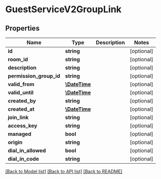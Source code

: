 # GuestServiceV2GroupLink

## Properties
Name | Type | Description | Notes
------------ | ------------- | ------------- | -------------
**id** | **string** |  | [optional] 
**room_id** | **string** |  | [optional] 
**description** | **string** |  | [optional] 
**permission_group_id** | **string** |  | [optional] 
**valid_from** | [**\DateTime**](\DateTime.md) |  | [optional] 
**valid_until** | [**\DateTime**](\DateTime.md) |  | [optional] 
**created_by** | **string** |  | [optional] 
**created_at** | [**\DateTime**](\DateTime.md) |  | [optional] 
**join_link** | **string** |  | [optional] 
**access_key** | **string** |  | [optional] 
**managed** | **bool** |  | [optional] 
**origin** | **string** |  | [optional] 
**dial_in_allowed** | **bool** |  | [optional] 
**dial_in_code** | **string** |  | [optional] 

[[Back to Model list]](../README.md#documentation-for-models) [[Back to API list]](../README.md#documentation-for-api-endpoints) [[Back to README]](../README.md)


